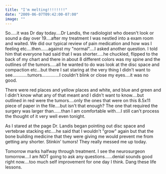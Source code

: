 ```yaml
---
title: "I'm melting!!!!!!!!"
date: "2009-06-07T09:42:00-07:00"
image: ""
---
```


So.....it was Dr day today....Dr Landis, the radiologist who doesn't look or sound a day over 19....after my treatment I was nestled into a exam room and waited. We did our typical review of pain medication and how was I feeling etc....then......against my "normal"....I asked another question. I told him that everyone had said that I was shorter.....he chuckled, flipped to the back of my chart and there in about 8 different colors was my spine and the outlines of the tumors.....all he wanted to do was look at the disc space and compaction etc...but there I sat staring at the very thing I didn't want to see............tumors..............I couldn't blink or close my eyes....it was no good. 

There were red places and yellow places and white, and blue and green and I didn't know what any of that meant and I didn't want to know....but outlined in red were the tumors....only the ones that were on this 8.5x11 piece of paper in the file....but isn't that enough? The one that required the surgery was larger than......than I am comfortable with....I still can't process the thought of it very well even tonight. 

As I stared at the page Dr. Landis began pointing out disc space and vertebrae stacking etc....he said that I wouldn't "grow" again but that the bone building medicine that they were giving me would prevent me from getting any shorter. Stinkin' tumors! They really messed me up today.
 
Tomorrow marks halfway through treatment. I see the neurosurgeon tomorrow....I am NOT going to ask any questions......denial sounds good right now....too much self improvement for one day I think. Dang these life lessons.